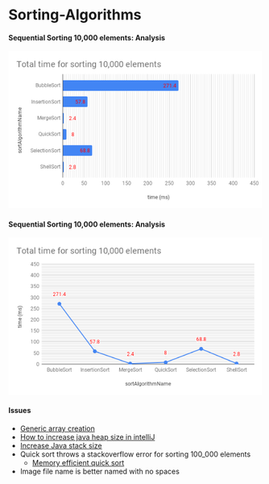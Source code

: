 # Sorting-Algorithms 

#### Sequential Sorting 10,000 elements: Analysis
![10,000 elements1](src/main/resources/10000-elements-sequential-1.png?raw=true)

#### Sequential Sorting 10,000 elements: Analysis
![10,000 elements2](src/main/resources/10000-elements-sequential-2.png?raw=true)


#### Issues
* [Generic array creation](https://stackoverflow.com/questions/7131652/generic-array-creation-error/23034391)
* [How to increase java heap size in intelliJ](https://www.jetbrains.com/help/idea/increasing-memory-heap.html)
* [Increase Java stack size](https://stackoverflow.com/questions/3700459/how-to-increase-the-java-stack-size)
* Quick sort throws a stackoverflow error for sorting 100_000 elements
    * [Memory efficient quick sort](https://stackoverflow.com/questions/33884057/quick-sort-stackoverflow-error-for-large-arrays)
* Image file name is better named with no spaces
